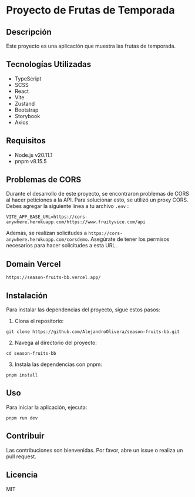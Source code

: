# Proyecto de Frutas de Temporada

## Descripción
Este proyecto es una aplicación que muestra las frutas de temporada.

## Tecnologías Utilizadas
- TypeScript
- SCSS
- React
- Vite
- Zustand
- Bootstrap
- Storybook
- Axios

## Requisitos
- Node.js v20.11.1
- pnpm v8.15.5

## Problemas de CORS
Durante el desarrollo de este proyecto, se encontraron problemas de CORS al hacer peticiones a la API. Para solucionar esto, se utilizó un proxy CORS. Debes agregar la siguiente línea a tu archivo `.env` :

```
VITE_APP_BASE_URL=https://cors-anywhere.herokuapp.com/https://www.fruityvice.com/api
```

Además, se realizan solicitudes a `https://cors-anywhere.herokuapp.com/corsdemo`. Asegúrate de tener los permisos necesarios para hacer solicitudes a esta URL.

## Domain Vercel
`https://season-fruits-bb.vercel.app/`

## Instalación
Para instalar las dependencias del proyecto, sigue estos pasos:

1. Clona el repositorio:

```
git clone https://github.com/AlejandroOlivera/season-fruits-bb.git
```

2. Navega al directorio del proyecto:

```
cd season-fruits-bb
```

3. Instala las dependencias con pnpm:

```
pnpm install
```

## Uso
Para iniciar la aplicación, ejecuta:

```
pnpm run dev
```


## Contribuir
Las contribuciones son bienvenidas. Por favor, abre un issue o realiza un pull request.

## Licencia
MIT
